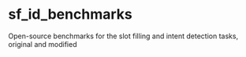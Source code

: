 # sf_id_benchmarks
Open-source benchmarks for the slot filling and intent detection tasks, original and modified
